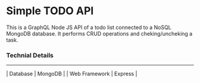 # Simple TODO API

This is a GraphQL Node JS API of a todo list connected to a NoSQL MongoDB database. It performs CRUD operations and cheking/uncheking a task.

### Technial Details
---

| Database  | MongoDB |
| Web Framework | Express |